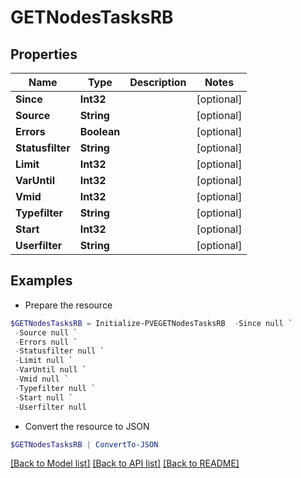 # GETNodesTasksRB
## Properties

Name | Type | Description | Notes
------------ | ------------- | ------------- | -------------
**Since** | **Int32** |  | [optional] 
**Source** | **String** |  | [optional] 
**Errors** | **Boolean** |  | [optional] 
**Statusfilter** | **String** |  | [optional] 
**Limit** | **Int32** |  | [optional] 
**VarUntil** | **Int32** |  | [optional] 
**Vmid** | **Int32** |  | [optional] 
**Typefilter** | **String** |  | [optional] 
**Start** | **Int32** |  | [optional] 
**Userfilter** | **String** |  | [optional] 

## Examples

- Prepare the resource
```powershell
$GETNodesTasksRB = Initialize-PVEGETNodesTasksRB  -Since null `
 -Source null `
 -Errors null `
 -Statusfilter null `
 -Limit null `
 -VarUntil null `
 -Vmid null `
 -Typefilter null `
 -Start null `
 -Userfilter null
```

- Convert the resource to JSON
```powershell
$GETNodesTasksRB | ConvertTo-JSON
```

[[Back to Model list]](../README.md#documentation-for-models) [[Back to API list]](../README.md#documentation-for-api-endpoints) [[Back to README]](../README.md)

